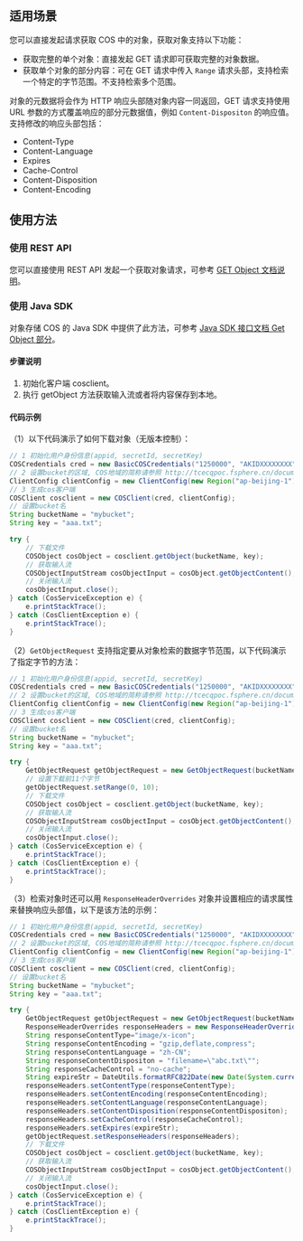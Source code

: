 ## 适用场景

您可以直接发起请求获取 COS 中的对象，获取对象支持以下功能：

- 获取完整的单个对象：直接发起 GET 请求即可获取完整的对象数据。
- 获取单个对象的部分内容：可在 GET 请求中传入 `Range` 请求头部，支持检索一个特定的字节范围。不支持检索多个范围。

对象的元数据将会作为 HTTP 响应头部随对象内容一同返回，GET 请求支持使用 URL 参数的方式覆盖响应的部分元数据值，例如 `Content-Dispositon` 的响应值。支持修改的响应头部包括：

- Content-Type
- Content-Language
- Expires
- Cache-Control
- Content-Disposition
- Content-Encoding

## 使用方法

### 使用 REST API

您可以直接使用 REST API 发起一个获取对象请求，可参考 [GET Object 文档说明](http://tcecqpoc.fsphere.cn/document/product/436/7753)。

### 使用 Java SDK

对象存储 COS 的 Java SDK 中提供了此方法，可参考 [Java SDK 接口文档 Get Object 部分](http://tcecqpoc.fsphere.cn/document/product/436/12263#get-object)。

#### 步骤说明

1. 初始化客户端 cosclient。
2. 执行 getObject 方法获取输入流或者将内容保存到本地。

#### 代码示例
（1）以下代码演示了如何下载对象（无版本控制）：

```java  
// 1 初始化用户身份信息(appid, secretId, secretKey)  
COSCredentials cred = new BasicCOSCredentials("1250000", "AKIDXXXXXXXX", "1A2Z3YYYYYYYYYY");  
// 2 设置bucket的区域, COS地域的简称请参照 http://tcecqpoc.fsphere.cn/document/product/436/6224
ClientConfig clientConfig = new ClientConfig(new Region("ap-beijing-1"));  
// 3 生成cos客户端  
COSClient cosclient = new COSClient(cred, clientConfig);
// 设置bucket名  
String bucketName = "mybucket";
String key = "aaa.txt";

try {
    // 下载文件  
    COSObject cosObject = cosclient.getObject(bucketName, key);
    // 获取输入流  
    COSObjectInputStream cosObjectInput = cosObject.getObjectContent();
    // 关闭输入流  
    cosObjectInput.close();
} catch (CosServiceException e) {
    e.printStackTrace();
} catch (CosClientException e) {
    e.printStackTrace();
}   
```
（2）`GetObjectRequest` 支持指定要从对象检索的数据字节范围，以下代码演示了指定字节的方法：  

```java  
// 1 初始化用户身份信息(appid, secretId, secretKey)  
COSCredentials cred = new BasicCOSCredentials("1250000", "AKIDXXXXXXXX", "1A2Z3YYYYYYYYYY");    
// 2 设置bucket的区域, COS地域的简称请参照 http://tcecqpoc.fsphere.cn/document/product/436/6224
ClientConfig clientConfig = new ClientConfig(new Region("ap-beijing-1"));    
// 3 生成cos客户端  
COSClient cosclient = new COSClient(cred, clientConfig);
// 设置bucket名
String bucketName = "mybucket";
String key = "aaa.txt";

try {
    GetObjectRequest getObjectRequest = new GetObjectRequest(bucketName, key);
    // 设置下载前11个字节  
    getObjectRequest.setRange(0, 10);
    // 下载文件  
    COSObject cosObject = cosclient.getObject(bucketName, key);
    // 获取输入流  
    COSObjectInputStream cosObjectInput = cosObject.getObjectContent();
    // 关闭输入流  
    cosObjectInput.close();
} catch (CosServiceException e) {
    e.printStackTrace();
} catch (CosClientException e) {
    e.printStackTrace();
}   
```
（3）检索对象时还可以用 `ResponseHeaderOverrides` 对象并设置相应的请求属性来替换响应头部值，以下是该方法的示例：

```java
// 1 初始化用户身份信息(appid, secretId, secretKey)   
COSCredentials cred = new BasicCOSCredentials("1250000", "AKIDXXXXXXXX", "1A2Z3YYYYYYYYYY");
// 2 设置bucket的区域, COS地域的简称请参照 http://tcecqpoc.fsphere.cn/document/product/436/6224  
ClientConfig clientConfig = new ClientConfig(new Region("ap-beijing-1"));  
// 3 生成cos客户端  
COSClient cosclient = new COSClient(cred, clientConfig);  
// 设置bucket名  
String bucketName = "mybucket";
String key = "aaa.txt";

try {
    GetObjectRequest getObjectRequest = new GetObjectRequest(bucketName, key);
    ResponseHeaderOverrides responseHeaders = new ResponseHeaderOverrides();
    String responseContentType="image/x-icon";
    String responseContentEncoding = "gzip,deflate,compress";
    String responseContentLanguage = "zh-CN";
    String responseContentDispositon = "filename=\"abc.txt\"";
    String responseCacheControl = "no-cache";
    String expireStr = DateUtils.formatRFC822Date(new Date(System.currentTimeMillis() + 24 * 3600 * 1000));
    responseHeaders.setContentType(responseContentType);
    responseHeaders.setContentEncoding(responseContentEncoding);
    responseHeaders.setContentLanguage(responseContentLanguage);
    responseHeaders.setContentDisposition(responseContentDispositon);
    responseHeaders.setCacheControl(responseCacheControl);
    responseHeaders.setExpires(expireStr);
    getObjectRequest.setResponseHeaders(responseHeaders);
    // 下载文件
    COSObject cosObject = cosclient.getObject(bucketName, key);
    // 获取输入流
    COSObjectInputStream cosObjectInput = cosObject.getObjectContent();
    // 关闭输入流
    cosObjectInput.close();
} catch (CosServiceException e) {
    e.printStackTrace();
} catch (CosClientException e) {
    e.printStackTrace();
}
```